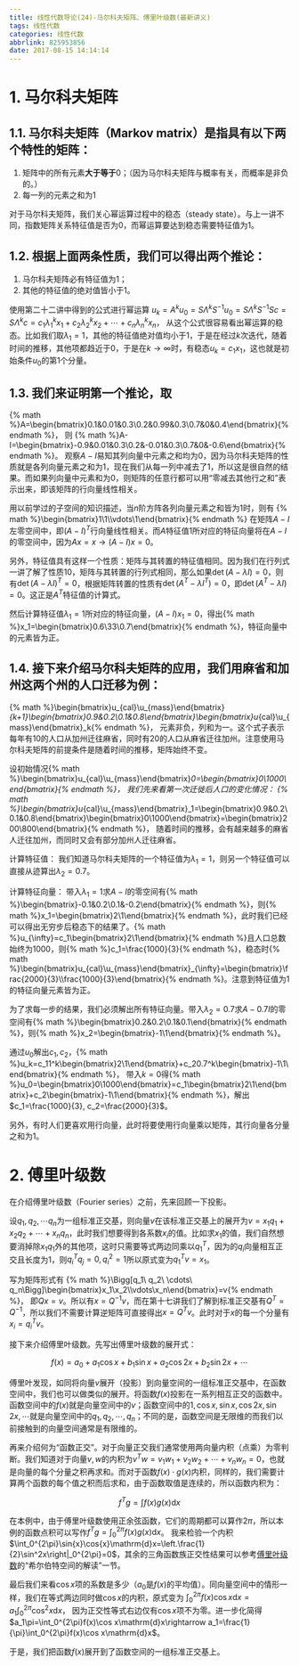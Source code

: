 ```yaml
---
title: 线性代数导论(24)-马尔科夫矩阵、傅里叶级数(最新讲义)
tags: 线性代数
categories: 线性代数
abbrlink: 825953856
date: 2017-08-15 14:14:14
---
```


<!-- toc -->
<!-- more -->
# 1. 马尔科夫矩阵

## 1.1. 马尔科夫矩阵（Markov matrix）是指具有以下两个特性的矩阵：

1. 矩阵中的所有元素**大于等于**$0$；（因为马尔科夫矩阵与概率有关，而概率是非负的。）
2. 每一列的元素之和为$1$

对于马尔科夫矩阵，我们关心幂运算过程中的稳态（steady state）。与上一讲不同，指数矩阵关系特征值是否为$0$，而幂运算要达到稳态需要特征值为$1$。

## 1.2. 根据上面两条性质，我们可以得出两个推论：

1. 马尔科夫矩阵必有特征值为$1$；
2. 其他的特征值的绝对值皆小于$1$。

使用第二十二讲中得到的公式进行幂运算
$u_k=A^ku_0=S\Lambda^kS^{-1}u_0=S\Lambda^kS^{-1}Sc=S\Lambda^kc=c_1\lambda_1^kx_1+c_2\lambda_2^kx_2+\cdots+c_n\lambda_n^kx_n$，
从这个公式很容易看出幂运算的稳态。比如我们取$\lambda_1=1$，其他的特征值绝对值均小于$1$，于是在经过$k$次迭代，随着时间的推移，其他项都趋近于$0$，于是在$k\to\infty$时，有稳态$u_k=c_1x_1$，这也就是初始条件$u_0$的第$1$个分量。

## 1.3. 我们来证明第一个推论，取
{% math %}A=\begin{bmatrix}0.1&0.01&0.3\\0.2&0.99&0.3\\0.7&0&0.4\end{bmatrix}{% endmath %}，
则
{% math %}A-I=\begin{bmatrix}-0.9&0.01&0.3\\0.2&-0.01&0.3\\0.7&0&-0.6\end{bmatrix}{% endmath %}。
观察$A-I$易知其列向量中元素之和均为$0$，因为马尔科夫矩阵的性质就是各列向量元素之和为$1$，现在我们从每一列中减去了$1$，所以这是很自然的结果。而如果列向量中元素和为$0$，则矩阵的任意行都可以用“零减去其他行之和”表示出来，即该矩阵的行向量线性相关。

用以前学过的子空间的知识描述，当$n$阶方阵各列向量元素之和皆为$1$时，则有
{% math %}\begin{bmatrix}1\\1\\\vdots\\1\end{bmatrix}{% endmath %}
在矩阵$A-I$左零空间中，即$(A-I)^T$行向量线性相关。而$A$特征值$1$所对应的特征向量将在$A-I$的零空间中，因为$Ax=x\rightarrow(A-I)x=0$。

另外，特征值具有这样一个性质：矩阵与其转置的特征值相同。因为我们在行列式一讲了解了性质10，矩阵与其转置的行列式相同，那么如果$\det(A-\lambda I)=0$，则有$\det(A-\lambda I)^T=0$，根据矩阵转置的性质有$\det(A^T-\lambda I^T)=0$，即$\det(A^T-\lambda I)=0$。这正是$A^T$特征值的计算式。

然后计算特征值$\lambda_1=1$所对应的特征向量，$(A-I)x_1=0$，得出{% math %}x_1=\begin{bmatrix}0.6\\33\\0.7\end{bmatrix}{% endmath %}，特征向量中的元素皆为正。

## 1.4. 接下来介绍马尔科夫矩阵的应用，我们用麻省和加州这两个州的人口迁移为例：

{% math %}\begin{bmatrix}u_{cal}\\u_{mass}\end{bmatrix}_{k+1}\begin{bmatrix}0.9&0.2\\0.1&0.8\end{bmatrix}\begin{bmatrix}u_{cal}\\u_{mass}\end{bmatrix}_k{% endmath %}，
元素非负，列和为一。这个式子表示每年有$10%$的人口从加州迁往麻省，同时有$20%$的人口从麻省迁往加州。注意使用马尔科夫矩阵的前提条件是随着时间的推移，矩阵始终不变。

设初始情况{% math %}\begin{bmatrix}u_{cal}\\u_{mass}\end{bmatrix}_0=\begin{bmatrix}0\\1000\end{bmatrix}{% endmath %}，
我们先来看第一次迁徙后人口的变化情况：
{% math %}\begin{bmatrix}u_{cal}\\u_{mass}\end{bmatrix}_1=\begin{bmatrix}0.9&0.2\\0.1&0.8\end{bmatrix}\begin{bmatrix}0\\1000\end{bmatrix}=\begin{bmatrix}200\\800\end{bmatrix}{% endmath %}，
随着时间的推移，会有越来越多的麻省人迁往加州，而同时又会有部分加州人迁往麻省。

计算特征值：
我们知道马尔科夫矩阵的一个特征值为$\lambda_1=1$，则另一个特征值可以直接从迹算出$\lambda_2=0.7$。

计算特征向量：
带入$\lambda_1=1$求$A-I$的零空间有{% math %}\begin{bmatrix}-0.1&0.2\\0.1&-0.2\end{bmatrix}{% endmath %}，则{% math %}x_1=\begin{bmatrix}2\\1\end{bmatrix}{% endmath %}，此时我们已经可以得出无穷步后稳态下的结果了。{% math %}u_{\infty}=c_1\begin{bmatrix}2\\1\end{bmatrix}{% endmath %}且人口总数始终为$1000$，则{% math %}c_1=\frac{1000}{3}{% endmath %}，稳态时{% math %}\begin{bmatrix}u_{cal}\\u_{mass}\end{bmatrix}_{\infty}=\begin{bmatrix}\frac{2000}{3}\\\frac{1000}{3}\end{bmatrix}{% endmath %}。注意到特征值为$1$的特征向量元素皆为正。

为了求每一步的结果，我们必须解出所有特征向量。带入$\lambda_2=0.7$求$A-0.7I$的零空间有{% math %}\begin{bmatrix}0.2&0.2\\0.1&0.1\end{bmatrix}{% endmath %}，则{% math %}x_2=\begin{bmatrix}-1\\1\end{bmatrix}{% endmath %}。

通过$u_0$解出$c_1, c_2$，{% math %}u_k=c_11^k\begin{bmatrix}2\\1\end{bmatrix}+c_20.7^k\begin{bmatrix}-1\\1\end{bmatrix}{% endmath %}，
带入$k=0$得{% math %}u_0=\begin{bmatrix}0\\1000\end{bmatrix}=c_1\begin{bmatrix}2\\1\end{bmatrix}+c_2\begin{bmatrix}-1\\1\end{bmatrix}{% endmath %}，解出$c_1=\frac{1000}{3}, c_2=\frac{2000}{3}$。

另外，有时人们更喜欢用行向量，此时将要使用行向量乘以矩阵，其行向量各分量之和为$1$。

# 2. 傅里叶级数

在介绍傅里叶级数（Fourier series）之前，先来回顾一下投影。

设$q_1,q_2,\cdots q_n$为一组标准正交基，则向量$v$在该标准正交基上的展开为$v=x_1q_1+x_2q_2+\cdots+x_nq_n$，此时我们想要得到各系数$x_i$的值。比如求$x_1$的值，我们自然想要消掉除$x_1q_1$外的其他项，这时只需要等式两边同乘以$q_1^T$，因为的$q_i$向量相互正交且长度为$1$，则$q_i^Tq_j=0, q_i^2=1$所以原式变为$q_1^Tv=x_1$。

写为矩阵形式有
{% math %}\Bigg[q_1\ q_2\ \cdots\ q_n\Bigg]\begin{bmatrix}x_1\\x_2\\\vdots\\x_n\end{bmatrix}=v{% endmath %}，
即$Qx=v$。所以有$x=Q^{-1}v$，而在第十七讲我们了解到标准正交基有$Q^T=Q^{-1}$，所以我们不需要计算逆矩阵可直接得出$x=Q^Tv$。此时对于$x$的每一个分量有$x_i=q_i^Tv$。

接下来介绍傅里叶级数。先写出傅里叶级数的展开式：

$$
f(x)=a_0+a_1\cos x+b_1\sin x+a_2\cos 2x+b_2\sin 2x+\cdots
$$

傅里叶发现，如同将向量$v$展开（投影）到向量空间的一组标准正交基中，在函数空间中，我们也可以做类似的展开。将函数$f(x)$投影在一系列相互正交的函数中。函数空间中的$f(x)$就是向量空间中的$v$；函数空间中的$1,\cos x,\sin x,\cos 2x,\sin 2x,\cdots$就是向量空间中的$q_1,q_2,\cdots,q_n$；不同的是，函数空间是无限维的而我们以前接触到的向量空间通常是有限维的。

再来介绍何为“函数正交”。对于向量正交我们通常使用两向量内积（点乘）为零判断。我们知道对于向量$v,w$的内积为$v^Tw=v_1w_1+v_2w_2+\cdots+v_nw_n=0$，也就是向量的每个分量之积再求和。而对于函数$f(x)\cdot g(x)$内积，同样的，我们需要计算两个函数的每个值之积而后求和，由于函数取值是连续的，所以函数内积为：

$$f^Tg=\int f(x)g(x)\mathrm{d}x$$

在本例中，由于傅里叶级数使用正余弦函数，它们的周期都可以算作$2\pi$，所以本例的函数点积可以写作$f^Tg=\int_0^{2\pi}f(x)g(x)\mathrm{d}x$。
我来检验一个内积$\int_0^{2\pi}\sin{x}\cos{x}\mathrm{d}x=\left.\frac{1}{2}\sin^2x\right|_0^{2\pi}=0$，其余的三角函数族正交性结果可以参考[傅里叶级数](https://zh.wikipedia.org/wiki/%E5%82%85%E9%87%8C%E5%8F%B6%E7%BA%A7%E6%95%B0)的“希尔伯特空间的解读”一节。

最后我们来看$\cos x$项的系数是多少（$a_0$是$f(x)$的平均值）。同向量空间中的情形一样，我们在等式两边同时做$\cos x$的内积，原式变为
$\int_0^{2\pi}f(x)\cos x\mathrm{d}x=a_1\int_0^{2\pi}\cos^2x\mathrm{d}x$，
因为正交性等式右边仅有$\cos x$项不为零。进一步化简得
$a_1\pi=\int_0^{2\pi}f(x)\cos x\mathrm{d}x\rightarrow a_1=\frac{1}{\pi}\int_0^{2\pi}f(x)\cos x\mathrm{d}x$。

于是，我们把函数$f(x)$展开到了函数空间的一组标准正交基上。
